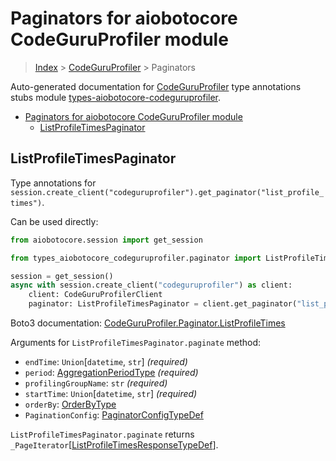 <a id="paginators-for-aiobotocore-codeguruprofiler-module"></a>

# Paginators for aiobotocore CodeGuruProfiler module

> [Index](..) > [CodeGuruProfiler](.) > Paginators

Auto-generated documentation for
[CodeGuruProfiler](https://boto3.amazonaws.com/v1/documentation/api/latest/reference/services/codeguruprofiler.html#CodeGuruProfiler)
type annotations stubs module
[types-aiobotocore-codeguruprofiler](https://pypi.org/project/types-aiobotocore-codeguruprofiler/).

- [Paginators for aiobotocore CodeGuruProfiler module](#paginators-for-aiobotocore-codeguruprofiler-module)
  - [ListProfileTimesPaginator](#listprofiletimespaginator)

<a id="listprofiletimespaginator"></a>

## ListProfileTimesPaginator

Type annotations for
`session.create_client("codeguruprofiler").get_paginator("list_profile_times")`.

Can be used directly:

```python
from aiobotocore.session import get_session

from types_aiobotocore_codeguruprofiler.paginator import ListProfileTimesPaginator

session = get_session()
async with session.create_client("codeguruprofiler") as client:
    client: CodeGuruProfilerClient
    paginator: ListProfileTimesPaginator = client.get_paginator("list_profile_times")
```

Boto3 documentation:
[CodeGuruProfiler.Paginator.ListProfileTimes](https://boto3.amazonaws.com/v1/documentation/api/latest/reference/services/codeguruprofiler.html#CodeGuruProfiler.Paginator.ListProfileTimes)

Arguments for `ListProfileTimesPaginator.paginate` method:

- `endTime`: `Union`\[`datetime`, `str`\] *(required)*
- `period`: [AggregationPeriodType](./literals.md#aggregationperiodtype)
  *(required)*
- `profilingGroupName`: `str` *(required)*
- `startTime`: `Union`\[`datetime`, `str`\] *(required)*
- `orderBy`: [OrderByType](./literals.md#orderbytype)
- `PaginationConfig`:
  [PaginatorConfigTypeDef](./type_defs.md#paginatorconfigtypedef)

`ListProfileTimesPaginator.paginate` returns
`_PageIterator`\[[ListProfileTimesResponseTypeDef](./type_defs.md#listprofiletimesresponsetypedef)\].
